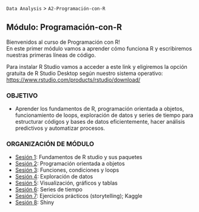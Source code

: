  

`Data Analysis` > `A2-Programación-con-R`

## Módulo: Programación-con-R

Bienvenidos al curso de Programación con R!   
En este primer módulo vamos a aprender cómo funciona R y escribiremos nuestras primeras líneas de código. 

Para instalar R Studio vamos a acceder a este link y eligiremos la opción gratuita de R Studio Desktop según nuestro sistema operativo: https://www.rstudio.com/products/rstudio/download/


### OBJETIVO

 - Aprender los fundamentos de R, programación orientada a objetos, funcionamiento de loops, exploración de datos y series de tiempo para estructurar códigos y bases de datos eficientemente, hacer análisis predictivos y automatizar procesos. 			

### ORGANIZACIÓN DE MÓDULO

 - [Sesión 1](Sesion-01): Fundamentos de R studio y sus paquetes	
 - [Sesión 2](Sesion-02): Programación orientada a objetos	
 - [Sesión 3](Sesion-03): Funciones, condiciones y loops	
 - [Sesión 4](Sesion-04): Exploración de datos	
 - [Sesión 5](Sesion-05): Visualización, gráficos y tablas	
 - [Sesión 6](Sesion-06): Series de tiempo	
 - [Sesión 7](Sesion-07): Ejercicios prácticos (storytelling); Kaggle	
 - [Sesión 8](Sesion-08): Shiny	
